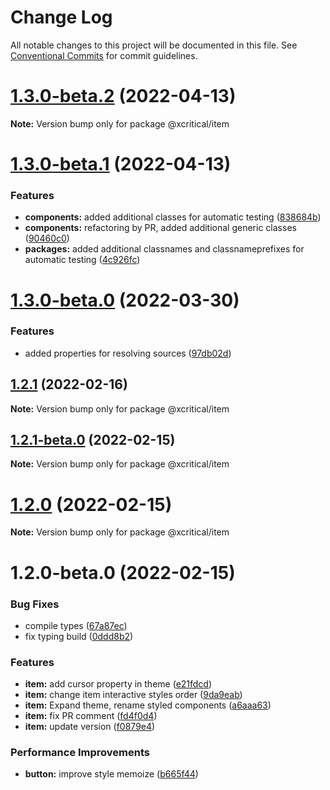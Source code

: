 # Change Log

All notable changes to this project will be documented in this file.
See [Conventional Commits](https://conventionalcommits.org) for commit guidelines.

# [1.3.0-beta.2](https://github.com/xcritical-software/xc-front-kit/compare/@xcritical/item@1.3.0-beta.1...@xcritical/item@1.3.0-beta.2) (2022-04-13)

**Note:** Version bump only for package @xcritical/item





# [1.3.0-beta.1](https://github.com/xcritical-software/xc-front-kit/compare/@xcritical/item@1.3.0-beta.0...@xcritical/item@1.3.0-beta.1) (2022-04-13)


### Features

* **components:** added additional classes for automatic testing ([838684b](https://github.com/xcritical-software/xc-front-kit/commit/838684b1e96cd2a9a40620e7a67cb49b78c594b1))
* **components:** refactoring by PR, added additional generic classes ([90460c0](https://github.com/xcritical-software/xc-front-kit/commit/90460c0a573d606cd0956e526c81b068842c0685))
* **packages:** added additional classnames and classnameprefixes for automatic testing ([4c926fc](https://github.com/xcritical-software/xc-front-kit/commit/4c926fc7439650c7f0a71bcda6c06a4810e41276))





# [1.3.0-beta.0](https://github.com/xcritical-software/xc-front-kit/compare/@xcritical/item@1.2.1...@xcritical/item@1.3.0-beta.0) (2022-03-30)


### Features

* added properties for resolving sources ([97db02d](https://github.com/xcritical-software/xc-front-kit/commit/97db02d3db87f45c151befbdb3d6e43f44d66997))





## [1.2.1](https://github.com/xcritical-software/xc-front-kit/compare/@xcritical/item@1.2.1-beta.0...@xcritical/item@1.2.1) (2022-02-16)

**Note:** Version bump only for package @xcritical/item





## [1.2.1-beta.0](https://github.com/xcritical-software/xc-front-kit/compare/@xcritical/item@1.2.0...@xcritical/item@1.2.1-beta.0) (2022-02-15)

**Note:** Version bump only for package @xcritical/item





# [1.2.0](https://github.com/xcritical-software/xc-front-kit/compare/@xcritical/item@1.2.0-beta.0...@xcritical/item@1.2.0) (2022-02-15)

**Note:** Version bump only for package @xcritical/item





# 1.2.0-beta.0 (2022-02-15)


### Bug Fixes

* compile types ([67a87ec](https://github.com/xcritical-software/xc-front-kit/commit/67a87ecdec159e9f613a0836ee4189c508ef7f7e))
* fix typing build ([0ddd8b2](https://github.com/xcritical-software/xc-front-kit/commit/0ddd8b21b5e0057619fe1fb9be9fb5d79fd1c2ac))


### Features

* **item:** add cursor property in theme ([e21fdcd](https://github.com/xcritical-software/xc-front-kit/commit/e21fdcdb346eb97e75be769e410410ba2cc27fa4))
* **item:** change item interactive styles order ([9da9eab](https://github.com/xcritical-software/xc-front-kit/commit/9da9eab9f89b42310304d920532563517588adec))
* **item:** Expand theme, rename styled components ([a6aaa63](https://github.com/xcritical-software/xc-front-kit/commit/a6aaa634fd172fef3591146382ba912b4444c6ab))
* **item:** fix PR comment ([fd4f0d4](https://github.com/xcritical-software/xc-front-kit/commit/fd4f0d4771e62a9d0c6b3cb75d4c24877fe16b08))
* **item:** update version ([f0879e4](https://github.com/xcritical-software/xc-front-kit/commit/f0879e4b13b5d817627495d94b8f4a2269e2092e))


### Performance Improvements

* **button:** improve style memoize ([b665f44](https://github.com/xcritical-software/xc-front-kit/commit/b665f447082a1a8f4ff2b8ba1f197028e96e51ce))
